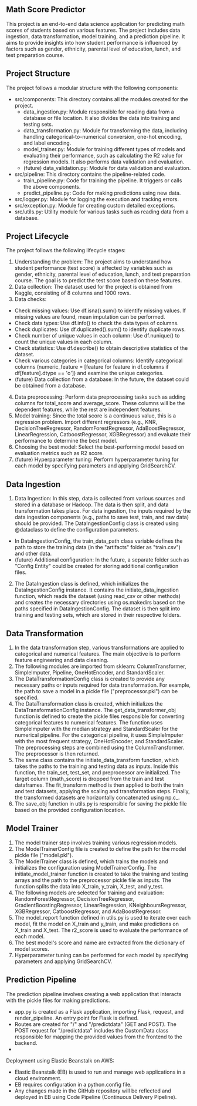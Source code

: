 ## Math Score Predictor

This project is an end-to-end data science application for predicting math scores of students based on various features. The project includes data ingestion, data transformation, model training, and a prediction pipeline. It aims to provide insights into how student performance is influenced by factors such as gender, ethnicity, parental level of education, lunch, and test preparation course.

## Project Structure

The project follows a modular structure with the following components:

- src/components: This directory contains all the modules created for the project.
  - data_ingestion.py: Module responsible for reading data from a database or file location. It also divides the data into training and testing sets.
  - data_transformation.py: Module for transforming the data, including handling categorical-to-numerical conversion, one-hot encoding, and label encoding.
  - model_trainer.py: Module for training different types of models and evaluating their performance, such as calculating the R2 value for regression models. It also performs data validation and evaluation.
  - (future) data_validation.py: Module for data validation and evaluation.
- src/pipeline: This directory contains the pipeline-related code.
  - train_pipeline.py: Code for training the pipeline. It triggers or calls the above components.
  - predict_pipeline.py: Code for making predictions using new data.
- src/logger.py: Module for logging the execution and tracking errors.
- src/exception.py: Module for creating custom detailed exceptions.
- src/utils.py: Utility module for various tasks such as reading data from a database.
  
## Project Lifecycle

The project follows the following lifecycle stages:

1. Understanding the problem: The project aims to understand how student performance (test score) is affected by variables such as gender, ethnicity, parental level of education, lunch, and test preparation course. The goal is to predict the test score based on these features.
2. Data collection: The dataset used for the project is obtained from Kaggle, consisting of 8 columns and 1000 rows.
3. Data checks:
  - Check missing values: Use df.isna().sum() to identify missing values. If missing values are found, mean imputation can be performed.
  - Check data types: Use df.info() to check the data types of columns.
  - Check duplicates: Use df.duplicated().sum() to identify duplicate rows.
  - Check number of unique values in each column: Use df.nunique() to count the unique values in each column.
  - Check statistics: Use df.describe() to obtain descriptive statistics of the dataset.
  - Check various categories in categorical columns: Identify categorical columns (numeric_feature = [feature for feature in df.columns if df[feature].dtype == 'o']) and examine the unique categories.
  - (future) Data collection from a database: In the future, the dataset could be obtained from a database.
4. Data preprocessing: Perform data preprocessing tasks such as adding columns for total_score and average_score. These columns will be the dependent features, while the rest are independent features.
5. Model training: Since the total score is a continuous value, this is a regression problem. Import different regressors (e.g., KNR, DecisionTreeRegressor, RandomForestRegressor, AdaBoostRegressor, LinearRegression, CatboostRegressor, XGBRegressor) and evaluate their performance to determine the best model.
6. Choosing the best model: Select the best-performing model based on evaluation metrics such as R2 score.
7. (future) Hyperparameter tuning: Perform hyperparameter tuning for each model by specifying parameters and applying GridSearchCV.

## Data Ingestion

1. Data Ingestion: In this step, data is collected from various sources and stored in a database or Hadoop. The data is then split, and data transformation takes place. For data ingestion, the inputs required by the data ingestion components (e.g., paths to save test, train, and raw data) should be provided. The DataIngestionConfig class is created using @dataclass to define the configuration parameters.
  - In DataIngestionConfig, the train_data_path class variable defines the path to store the training data (in the "artifacts" folder as "train.csv") and other data.
  - (future) Additional configuration: In the future, a separate folder such as "Config Entity" could be created for storing additional configuration files.
    
2. The DataIngestion class is defined, which initializes the DataIngestionConfig instance. It contains the initiate_data_ingestion function, which reads the dataset (using read_csv or other methods) and creates the necessary directories using os.makedirs based on the paths specified in DataIngestionConfig. The dataset is then split into training and testing sets, which are stored in their respective folders.
   
## Data Transformation
1. In the data transformation step, various transformations are applied to categorical and numerical features. The main objective is to perform feature engineering and data cleaning.
2. The following modules are imported from sklearn: ColumnTransformer, SimpleImputer, Pipeline, OneHotEncoder, and StandardScaler.
3. The DataTransformationConfig class is created to provide any necessary paths or inputs required for data transformation. For example, the path to save a model in a pickle file ("preprocessor.pkl") can be specified.
4. The DataTransformation class is created, which initializes the DataTransformationConfig instance. The get_data_transformer_obj function is defined to create the pickle files responsible for converting categorical features to numerical features. The function uses SimpleImputer with the median strategy and StandardScaler for the numerical pipeline. For the categorical pipeline, it uses SimpleImputer with the most frequent strategy, OneHotEncoder, and StandardScaler. The preprocessing steps are combined using the ColumnTransformer. The preprocessor is then returned.
5. The same class contains the initiate_data_transform function, which takes the paths to the training and testing data as inputs. Inside this function, the train_set, test_set, and preprocessor are initialized. The target column (math_score) is dropped from the train and test dataframes. The fit_transform method is then applied to both the train and test datasets, applying the scaling and transformation steps. Finally, the transformed datasets are horizontally concatenated using np.c_.
6. The save_obj function in utils.py is responsible for saving the pickle file based on the provided configuration location.

## Model Trainer

1. The model trainer step involves training various regression models.
2. The ModelTrainerConfig file is created to define the path for the model pickle file ("model.pkl").
3. The ModelTrainer class is defined, which trains the models and initializes the configuration using ModelTrainerConfig. The initiate_model_trainer function is created to take the training and testing arrays and the path to the preprocessor pickle file as inputs. The function splits the data into X_train, y_train, X_test, and y_test.
4. The following models are selected for training and evaluation: RandomForestRegressor, DecisionTreeRegressor, GradientBoostingRegressor, LinearRegression, KNeighboursRegressor, XGBRegressor, CatboostRegressor, and AdaBoostRegressor.
5. The model_report function defined in utils.py is used to iterate over each model, fit the model on X_train and y_train, and make predictions on X_train and X_test. The r2_score is used to evaluate the performance of each model.
6. The best model's score and name are extracted from the dictionary of model scores.
7. Hyperparameter tuning can be performed for each model by specifying parameters and applying GridSearchCV.

## Prediction Pipeline

The prediction pipeline involves creating a web application that interacts with the pickle files for making predictions.

- app.py is created as a Flask application, importing Flask, request, and render_pipeline. An entry point for Flask is defined.
- Routes are created for "/" and "/predictdata" (GET and POST). The POST request for "/predictdata" includes the CustomData class responsible for mapping the provided values from the frontend to the backend.
- 
Deployment using Elastic Beanstalk on AWS:

- Elastic Beanstalk (EB) is used to run and manage web applications in a cloud environment.
- EB requires configuration in a python.config file.
- Any changes made in the GitHub repository will be reflected and deployed in EB using Code Pipeline (Continuous Delivery Pipeline).

